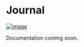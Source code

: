 # Journal

[![image](https://travis-ci.org/oncue/journal.svg)](https://travis-ci.org/oncue/journal)

Documentation coming soon.
